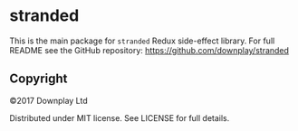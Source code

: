 # stranded

This is the main package for `stranded` Redux side-effect library. For full README see the GitHub repository:
https://github.com/downplay/stranded

## Copyright

&copy;2017 Downplay Ltd

Distributed under MIT license. See LICENSE for full details.
